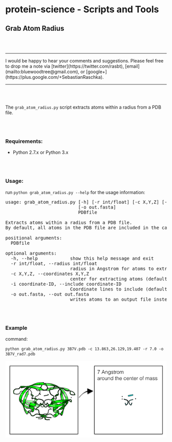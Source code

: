 
# protein-science - Scripts and Tools

## Grab Atom Radius

<br>
<br>

<hr>
I would be happy to hear your comments and suggestions. 
Please feel free to drop me a note via
[twitter](https://twitter.com/rasbt), [email](mailto:bluewoodtree@gmail.com), or [google+](https://plus.google.com/+SebastianRaschka).
<hr>

<br>
<br>


The `grab_atom_radius.py` script extracts atoms within a radius from a PDB file.

<br>
<br>

### Requirements:

- Python 2.7.x or Python 3.x

<br>
<br>

### Usage:

run `python grab_atom_radius.py --help` for the usage information:

<pre>
usage: grab_atom_radius.py [-h] [-r int/float] [-c X,Y,Z] [-i coordinate-ID]
                           [-o out.fasta]
                           PDBfile

Extracts atoms within a radius from a PDB file.
By default, all atoms in the PDB file are included in the calculation.

positional arguments:
  PDBfile

optional arguments:
  -h, --help            show this help message and exit
  -r int/float, --radius int/float
                        radius in Angstrom for atoms to extract (default 10.0)
  -c X,Y,Z, --coordinates X,Y,Z
                        center for extracting atoms (default "0,0,0")
  -i coordinate-ID, --include coordinate-ID
                        Coordinate lines to include (default: "ATOM,HETATM")
  -o out.fasta, --out out.fasta
                        writes atoms to an output file instead of printing it to the screen</pre>

<br>
<br>

### Example

command:

	python grab_atom_radius.py 3B7V.pdb -c 13.863,26.129,19.407 -r 7.0 -o 3B7V_rad7.pdb


![](./images/extract7.png)


